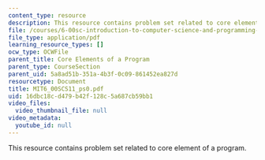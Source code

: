 ```yaml
---
content_type: resource
description: This resource contains problem set related to core element of a program.
file: /courses/6-00sc-introduction-to-computer-science-and-programming-spring-2011/16dbc18cd479b42f128c5a687cb59bb1_MIT6_00SCS11_ps0.pdf
file_type: application/pdf
learning_resource_types: []
ocw_type: OCWFile
parent_title: Core Elements of a Program
parent_type: CourseSection
parent_uid: 5a8ad51b-351a-4b3f-0c09-861452ea827d
resourcetype: Document
title: MIT6_00SCS11_ps0.pdf
uid: 16dbc18c-d479-b42f-128c-5a687cb59bb1
video_files:
  video_thumbnail_file: null
video_metadata:
  youtube_id: null
---
```

This resource contains problem set related to core element of a program.

